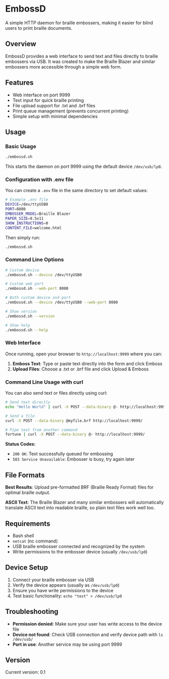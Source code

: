 # EmbossD

A simple HTTP daemon for braille embossers, making it easier for blind users to print braille documents.

## Overview

EmbossD provides a web interface to send text and files directly to braille embossers via USB. It was created to make the Braille Blazer and similar embossers more accessible through a simple web form.

## Features

- Web interface on port 9999
- Text input for quick braille printing
- File upload support for .txt and .brf files
- Print queue management (prevents concurrent printing)
- Simple setup with minimal dependencies

## Usage

### Basic Usage

```bash
./embossd.sh
```

This starts the daemon on port 9999 using the default device `/dev/usb/lp0`.

### Configuration with .env file

You can create a `.env` file in the same directory to set default values:

```bash
# Example .env file
DEVICE=/dev/ttyUSB0
PORT=8080
EMBOSSER_MODEL=Braille Blazer
PAPER_SIZE=8.5x11
SHOW_INSTRUCTIONS=0
CONTENT_FILE=welcome.html
```

Then simply run:
```bash
./embossd.sh
```

### Command Line Options

```bash
# Custom device
./embossd.sh --device /dev/ttyUSB0

# Custom web port
./embossd.sh --web-port 8080

# Both custom device and port
./embossd.sh --device /dev/ttyUSB0 --web-port 8080

# Show version
./embossd.sh --version

# Show help
./embossd.sh --help
```

### Web Interface

Once running, open your browser to `http://localhost:9999` where you can:

1. **Emboss Text**: Type or paste text directly into the form and click Emboss
2. **Upload Files**: Choose a .txt or .brf file and click Upload & Emboss

### Command Line Usage with curl

You can also send text or files directly using curl:

```bash
# Send text directly
echo "Hello World" | curl -X POST --data-binary @- http://localhost:9999/

# Send a file
curl -X POST --data-binary @myfile.brf http://localhost:9999/

# Pipe text from another command
fortune | curl -X POST --data-binary @- http://localhost:9999/
```

**Status Codes:**
- `200 OK`: Text successfully queued for embossing
- `503 Service Unavailable`: Embosser is busy, try again later

## File Formats

**Best Results**: Upload pre-formatted BRF (Braille Ready Format) files for optimal braille output.

**ASCII Text**: The Braille Blazer and many similar embossers will automatically translate ASCII text into readable braille, so plain text files work well too.

## Requirements

- Bash shell
- `netcat` (nc command)
- USB braille embosser connected and recognized by the system
- Write permissions to the embosser device (usually `/dev/usb/lp0`)

## Device Setup

1. Connect your braille embosser via USB
2. Verify the device appears (usually as `/dev/usb/lp0`)
3. Ensure you have write permissions to the device
4. Test basic functionality: `echo "test" > /dev/usb/lp0`

## Troubleshooting

- **Permission denied**: Make sure your user has write access to the device file
- **Device not found**: Check USB connection and verify device path with `ls /dev/usb/`
- **Port in use**: Another service may be using port 9999

## Version

Current version: 0.1
